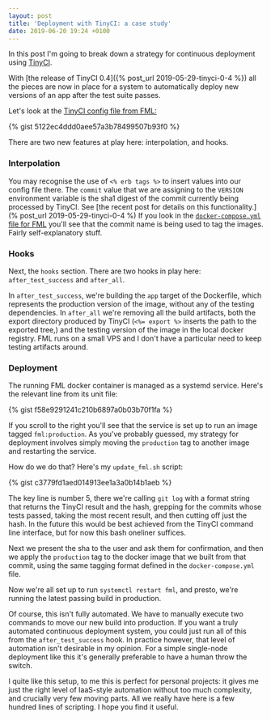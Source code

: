 ```yaml
---
layout: post
title: 'Deployment with TinyCI: a case study'
date: 2019-06-20 19:24 +0100
---
```

In this post I'm going to break down a strategy for continuous deployment using [TinyCI](https://github.com/JonnieCache/TinyCI).

With [the release of TinyCI 0.4]({% post_url 2019-05-29-tinyci-0-4 %}) all the pieces are now in place for a system to automatically deploy new versions of an app after the test suite passes.

<!-- more -->

Let's look at the [TinyCI config file from FML:](https://github.com/JonnieCache/fml/blob/89f544e581676c7f9a783f6e40e2b33df4678dd8/.tinyci.yml)

{% gist 5122ec4ddd0aee57a3b78499507b93f0 %}

There are two new features at play here: interpolation, and hooks.

### Interpolation

You may recognise the use of `<% erb tags %>` to insert values into our config file there. The `commit` value that we are assigning to the `VERSION` environment variable is the sha1 digest of the commit currently being processed by TinyCI. See [the recent post for details on this functionality.](% post_url 2019-05-29-tinyci-0-4 %) If you look in the [`docker-compose.yml` file for FML](https://github.com/JonnieCache/fml/blob/89f544e581676c7f9a783f6e40e2b33df4678dd8/docker-compose.yml) you'll see that the commit name is being used to tag the images. Fairly self-explanatory stuff.

### Hooks

Next, the `hooks` section. There are two hooks in play here: `after_test_success` and `after_all`.

In `after_test_success`, we're building the `app` target of the Dockerfile, which represents the  production version of the image, without any of the testing dependencies. In `after_all` we're removing all the build artifacts, both the export directory produced by TinyCI (`<%= export %>` inserts the path to the exported tree,) and the testing version of the image in the local docker registry. FML runs on a small VPS and I don't have a particular need to keep testing artifacts around.

### Deployment

The running FML docker container is managed as a systemd service. Here's the relevant line from its unit file:

{% gist f58e9291241c210b6897a0b03b70f1fa %}

If you scroll to the right you'll see that the service is set up to run an image tagged `fml:production`. As you've probably guessed, my strategy for deployment involves simply moving the `production` tag to another image and restarting the service.

How do we do that? Here's my `update_fml.sh` script:

{% gist c3779fd1aed014913ee1a3a0b14b1aeb %}

The key line is number 5, there we're calling `git log` with a format string that returns the TinyCI result and the hash, grepping for the commits whose tests passed, taking the most recent result, and then cutting off just the hash. In the future this would be best achieved from the TinyCI command line interface, but for now this bash oneliner suffices.

Next we present the sha to the user and ask them for confirmation, and then we apply the `production` tag to the docker image that we built from that commit, using the same tagging format defined in the `docker-compose.yml` file.

Now we're all set up to run `systemctl restart fml`, and presto, we're running the latest passing build in production.

Of course, this isn't fully automated. We have to manually execute two commands to move our new build into production. If you want a truly automated continuous deployment system, you could just run all of this from the `after_test_success` hook. In practice however, that level of automation isn't desirable in my opinion. For a simple single-node deployment like this it's generally preferable to have a human throw the switch.

I quite like this setup, to me this is perfect for personal projects: it gives me just the right level of IaaS-style automation without too much complexity, and crucially very few moving parts. All we really have here is a few hundred lines of scripting. I hope you find it useful.
